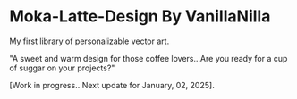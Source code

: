 # Moka-Latte-Design By VanillaNilla
My first library of personalizable vector art.

"A sweet and warm design for those coffee lovers...Are you ready for a cup of suggar on your projects?"


[Work in progress...Next update for January, 02, 2025].
